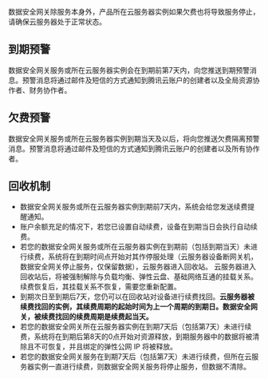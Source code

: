 数据安全网关除服务本身外，产品所在云服务器实例如果欠费也将导致服务停止，请确保云服务器处于正常状态。


## 到期预警
数据安全网关服务或所在云服务器实例会在到期前第7天内，向您推送到期预警消息。预警消息将通过邮件及短信的方式通知到腾讯云账户的创建者以及全局资源协作者、财务协作者。

## 欠费预警
数据安全网关服务或所在云服务器实例到期当天及以后，将向您推送欠费隔离预警消息。预警消息将通过邮件及短信的方式通知到腾讯云账户的创建者以及所有协作者。


## 回收机制
- 数据安全网关服务或所在云服务器实例到期前7天内，系统会给您发送续费提醒通知。 
- 账户余额充足的情况下，若您已设置自动续费，设备在到期当日会执行自动续费。
- 若您的数据安全网关服务或所在云服务器实例在到期前（包括到期当天）未进行续费，系统将在到期时间点开始对其作停服处理（云服务器设备断网关机，数据安全网关停止服务，仅保留数据），云服务器进入回收站。
云服务器进入回收站后，将被强制解除与负载均衡、弹性云盘、基础网络互通的挂载关系。续费恢复后，其挂载关系不恢复，需要您重新配置。
- 到期次日至到期后7天，您仍可以在回收站对设备进行续费找回。**云服务器被续费找回的实例，其续费周期的起始时间为上一个周期的到期日。数据安全网关，被续费找回的续费周期是续费起当天。**
- 若您的数据安全网关所在云服务器实例在到期7天后（包括第7天）未进行续费，系统将在到期后第8天的0点开始对资源释放，到期服务器中的数据将被清除且不可恢复，并且绑定的弹性公网 IP 将被释放。
- 若您的数据安全网关服务在到期7天后（包括第7天）未进行续费，但所在云服务器实例一直进行续费，则数据安全网关服务将停止服务，但数据不清除。

